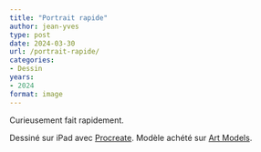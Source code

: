 ```yaml
---
title: "Portrait rapide"
author: jean-yves
type: post
date: 2024-03-30
url: /portrait-rapide/
categories:
- Dessin
years:
- 2024
format: image
---
```

Curieusement fait rapidement.
<!--more-->
Dessiné sur iPad avec [Procreate][1]. Modèle achété sur [Art Models][2].

[1]:	https://procreate.com/
[2]:	https://www.posespace.com